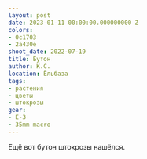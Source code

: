 ```yaml
---
layout: post
date: 2023-01-11 00:00:00.000000000 Z
colors:
- 0c1703
- 2a430e
shoot_date: 2022-07-19
title: Бутон
author: К.С.
location: Ёльбаза
tags:
- растения
- цветы
- штокрозы
gear:
- E-3
- 35mm macro
---
```

Ещё вот бутон штокрозы нашёлся.

